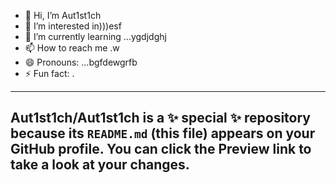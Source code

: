 - 👋 Hi, I’m Aut1st1ch 
- 👀 I’m interested in)))esf
- 🌱 I’m currently learning ...ygdjdghj
- 📫 How to reach me .w
- 😄 Pronouns: ...bgfdewgrfb
- ⚡ Fun fact: .
---
Aut1st1ch/Aut1st1ch is a ✨ special ✨ repository because its `README.md` (this file) appears on your GitHub profile.
You can click the Preview link to take a look at your changes.
---
